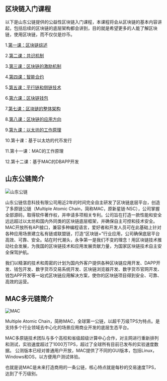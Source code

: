 ## 区块链入门课程
以下是山东公链提供的公益性区块链入门课程，本课程将会从区块链的基本内容讲起，包括后续的区块链的底层架构都会讲到，目的就是希望更多的人能了解区块链，使用区块链，而不仅仅是炒币。

1.[第一课：区块链综述](1%E7%AC%AC%E4%B8%80%E8%AF%BE%EF%BC%9A%E5%8C%BA%E5%9D%97%E9%93%BE%E7%BB%BC%E8%BF%B0.md)

2.[第二课：共识机制](2%E7%AC%AC%E4%BA%8C%E8%AF%BE%EF%BC%9A%E5%85%B1%E8%AF%86%E6%9C%BA%E5%88%B6.md)

3.[第三课：区块链的激励机制](3第三课：区块链的激励机制.md)

4.[第四课：智能合约](4第四课：智能合约.md)

5.[第五课：平行链和侧链技术](5第五课：平行链和侧链技术.md)

6.[第六课：区块链钱包](6.第六课：区块链钱包.md)

7.[第七课：区块链的整体架构](7.第七课：区块链的整体架构.md)

8.[第八课：区块链的应用方向](8.第八课：区块链的应用方向.md)

9.[第九课：以太坊的工作原理](9.第九课：以太坊的工作原理.md)

10.第十课：基于以太坊的代币发行

11.第十一课：MAC的工作原理

12.第十二课：基于MAC的DBAPP开发



## 山东公链简介

![山东公链](http://www.sdgl.net.cn/images/footer-logo-new.png "png")

山东公链信息科技有限公司用近2年的时间完全自主研发了区块链底层平台，创造了多原链公链（Multiple Atomic Chain，简称MAC，原新星链·NSC），公司掌握全部源码，取得软件著作权，并申请多项相关专利。公司旨在打造一款性能和安全远远超过以太坊和国内外同类的区块链底层框架，并确保自主可控和技术安全。MAC开放所有API接口，兼容多种编程语言，爱好者和开发人员可在此基础上针对各种应用场景建立私有链或联盟链，打造“区块链+”行业应用，公司确保底层平台高效、可靠、安全。站在时代潮头，永争第一是我们不变的理念！用区块链技术推动社会发展，为我国的区块链技术和应用发展贡献力量，为国家区块链技术自主安全保驾护航。

我们以精湛的技术和周密的计划为国内外客户提供各种区块链应用开发、DAPP开发、钱包开发、数字货币交易系统开发、区块链浏览器开发、数字货币官网开发、钱包APP开发等一站式区块链应用解决方案，使你的区块链项目得到安全、可靠、高效的运营。

## MAC多元链简介

![MAC](http://60.208.103.140:777/newmb/images/logogc.png "png")

Multiple Atomic Chain，简称MAC，全球第一公链，以超千万级TPS为特点。是支持多个行业领域去中心化的场景应用商业开发的底层生态平台。

MAC多原链技术团队与多个高校和省级超级计算中心合作，对主网进行重新排列和测试，实验速度超过了1000万TPS，超过了全球所有目前已发布的实验速度数据。 公测版本已经对普通用户开放，MAC提供了不同的GUI版本，包括Linux，Windows和OS，以方便用户测试体验。

也就是说MAC是未来打造商用的一条公链，核心特点就是每秒的交易速度TPS，达到了千万级别。